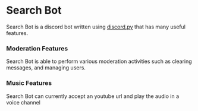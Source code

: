 # Search Bot
Search Bot is a discord bot written using [discord.py](https://github.com/Rapptz/discord.py) that has many useful features.

### Moderation Features
Search Bot is able to perform various moderation activities such as clearing messages, and managing users.

### Music Features
Search Bot can currently accept an youtube url and play the audio in a voice channel
